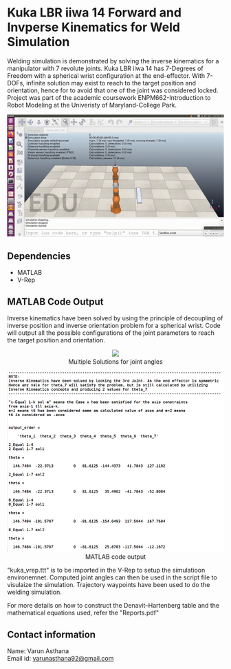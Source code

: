 # Kuka LBR iiwa 14 Forward and Invperse Kinematics for Weld Simulation

Welding simulation is demonstrated by solving the inverse kinematics for a manipulator with 7 revolute joints. Kuka LBR iiwa 14 has 7-Degrees of Freedom with a spherical wrist configuration at the end-effector. With 7-DOFs, infinite solution may exist to reach to the target position and orientation, hence for to avoid that one of the joint was considered locked. Project was part of the academic coursework ENPM662-Introduction to Robot Modeling at the Univeristy of Maryland-College Park.

<p align="center">
	<img src="https://github.com/varunasthana92/Kuka_Arm_Inverse_Kinematics/blob/master/images/weld_simulation.gif" width = 700>
</p>

## Dependencies
* MATLAB
* V-Rep

## MATLAB Code Output
Inverse kinematics have been solved by using the principle of decoupling of inverse position and inverse orientation problem for a spherical wrist. Code will output all the possible configurations of the joint parameters to reach the target position and orientation.

<p align="center">
	<img src="https://github.com/varunasthana92/Kuka_Arm_Inverse_Kinematics/blob/master/images/multiple_solution.gif" width = 700><br>
	Multiple Solutions for joint angles
</p>

<p align="center">
	<img src="https://github.com/varunasthana92/Kuka_Arm_Inverse_Kinematics/blob/master/images/matlab_output.png" width = 700><br>
	MATLAB code output
</p>

"kuka_vrep.ttt" is to be imported in the V-Rep to setup the simulatioon environemnet. Computed joint angles can then be used in the script file to visulaize the simulation. Trajectory waypoints have been used to do the welding simulation.  

For more details on how to construct the Denavit–Hartenberg table and the mathematical equations used, refer the "Reports.pdf"

## Contact information
Name: Varun Asthana  
Email id: varunasthana92@gmail.com